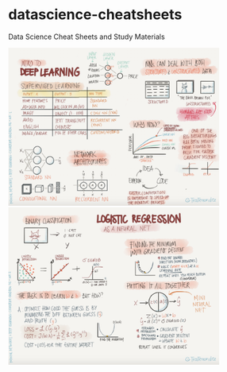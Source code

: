 # datascience-cheatsheets

Data Science Cheat Sheets and Study Materials

<img src="images/dl-1.png" width="425"/> <img src="images/dl-2.png" width="425"/> 

